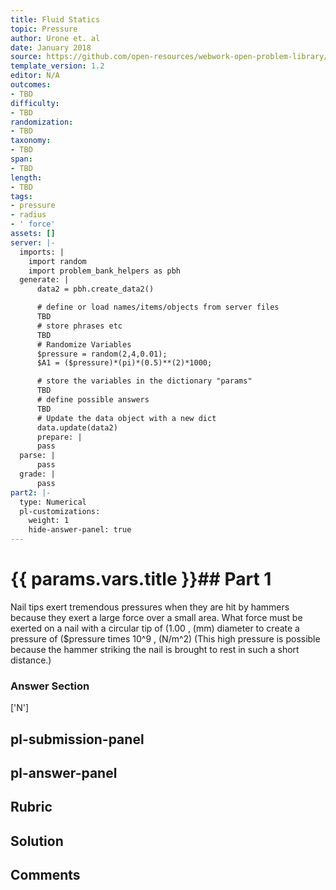 ```yaml
---
title: Fluid Statics
topic: Pressure
author: Urone et. al
date: January 2018
source: https://github.com/open-resources/webwork-open-problem-library/tree/master/Contrib/BrockPhysics/College_Physics_Urone/11.Fluid_Statics/NU_U17-11-03-003.pg
template_version: 1.2
editor: N/A
outcomes:
- TBD
difficulty:
- TBD
randomization:
- TBD
taxonomy:
- TBD
span:
- TBD
length:
- TBD
tags:
- pressure
- radius
- ' force'
assets: []
server: |-
  imports: |
    import random
    import problem_bank_helpers as pbh
  generate: |
      data2 = pbh.create_data2()

      # define or load names/items/objects from server files
      TBD
      # store phrases etc
      TBD
      # Randomize Variables
      $pressure = random(2,4,0.01);
      $A1 = ($pressure)*(pi)*(0.5)**(2)*1000;

      # store the variables in the dictionary "params"
      TBD
      # define possible answers
      TBD
      # Update the data object with a new dict
      data.update(data2)
      prepare: |
      pass
  parse: |
      pass
  grade: |
      pass
part2: |-
  type: Numerical
  pl-customizations:
    weight: 1
    hide-answer-panel: true
---
```


# {{ params.vars.title }}## Part 1 
Nail tips exert tremendous pressures when they are hit by hammers because they exert a large force over a small area. What force must be exerted on a nail with a circular tip of (1.00 , (mm) diameter to create a pressure of ($pressure times 10^9 , (N/m^2) (This high pressure is possible because the hammer striking the nail is brought to rest in such a short distance.) 


### Answer Section 
['N']

## pl-submission-panel 


## pl-answer-panel 


## Rubric 


## Solution 


## Comments 


